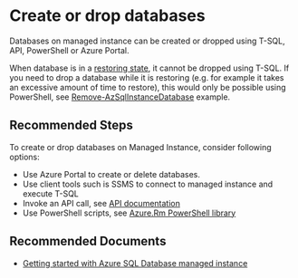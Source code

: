 <properties
	pageTitle="Create or Drop Resources/Databases"
	description="Create or Drop Resources/Databases"
    infoBubbleText="Create or Drop Resources/Databases"
	service="microsoft.sql"
	resource="servers"
	authors="danimir"
	ms.author="danil"
	displayOrder=""
    diagnosticScenario=""
    selfHelpType="generic"
    supportTopicIds="32637257"
    resourceTags=""
	productPesIds="16259"
	cloudEnvironments="public"
	articleId="d3dcb634-9a99-4235-867b-326a89997f02"
/>

# Create or drop databases

Databases on managed instance can be created or dropped using T-SQL, API, PowerShell or Azure Portal.

When database is in a [restoring state](https://docs.microsoft.com/azure/sql-database/sql-database-recovery-using-backups), it cannot be dropped using T-SQL. If you need to drop a database while it is restoring (e.g. for example it takes an excessive amount of time to restore), this would only be possible using PowerShell, see [Remove-AzSqlInstanceDatabase](https://docs.microsoft.com/powershell/module/az.sql/remove-azsqlinstancedatabase?view=azps-2.8.0#examples) example.

## **Recommended Steps**

To create or drop databases on Managed Instance, consider following options:

* Use Azure Portal to create or delete databases.
* Use client tools such is SSMS to connect to managed instance and execute T-SQL
* Invoke an API call, see [API documentation](https://docs.microsoft.com/azure/sql-database/sql-database-managed-instance-create-manage#transact-sql-create-and-manage-instance-databases)
* Use PowerShell scripts, see [Azure.Rm PowerShell library](https://techcommunity.microsoft.com/t5/Azure-SQL-Database/Create-database-on-Azure-SQL-Managed-Instance-using-Azure-Rm/ba-p/386207)

## **Recommended Documents**

* [Getting started with Azure SQL Database managed instance](https://docs.microsoft.com/azure/sql-database/sql-database-managed-instance-quickstart-guide)
